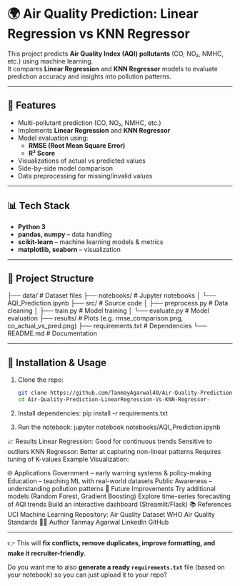 # 🌍 Air Quality Prediction: Linear Regression vs KNN Regressor

This project predicts **Air Quality Index (AQI) pollutants** (CO, NO₂, NMHC, etc.) using machine learning.  
It compares **Linear Regression** and **KNN Regressor** models to evaluate prediction accuracy and insights into pollution patterns.

---

## 📌 Features
- Multi-pollutant prediction (CO, NO₂, NMHC, etc.)
- Implements **Linear Regression** and **KNN Regressor**
- Model evaluation using:
  - **RMSE (Root Mean Square Error)**
  - **R² Score**
- Visualizations of actual vs predicted values
- Side-by-side model comparison
- Data preprocessing for missing/invalid values

---

## 📊 Tech Stack
- **Python 3**
- **pandas, numpy** – data handling
- **scikit-learn** – machine learning models & metrics
- **matplotlib, seaborn** – visualization

---

## 📂 Project Structure
├── data/ # Dataset files
├── notebooks/ # Jupyter notebooks
│ └── AQI_Prediction.ipynb
├── src/ # Source code
│ ├── preprocess.py # Data cleaning
│ ├── train.py # Model training
│ └── evaluate.py # Model evaluation
├── results/ # Plots (e.g. rmse_comparison.png, co_actual_vs_pred.png)
├── requirements.txt # Dependencies
└── README.md # Documentation


---

## 🚀 Installation & Usage
1. Clone the repo:
   ```bash
   git clone https://github.com/TanmayAgarwal40/Air-Quality-Prediction-LinearRegression-Vs-KNN-Regressor-.git
   cd Air-Quality-Prediction-LinearRegression-Vs-KNN-Regressor-
   
2. Install dependencies:
pip install -r requirements.txt

3. Run the notebook:
jupyter notebook notebooks/AQI_Prediction.ipynb


📈 Results
Linear Regression:
Good for continuous trends
Sensitive to outliers
KNN Regressor:
Better at capturing non-linear patterns
Requires tuning of K-values
Example Visualization:

🌐 Applications
Government – early warning systems & policy-making
Education – teaching ML with real-world datasets
Public Awareness – understanding pollution patterns
🔮 Future Improvements
Try additional models (Random Forest, Gradient Boosting)
Explore time-series forecasting of AQI trends
Build an interactive dashboard (Streamlit/Flask)
📚 References
UCI Machine Learning Repository: Air Quality Dataset
WHO Air Quality Standards
🧑‍💻 Author
Tanmay Agarwal
LinkedIn
GitHub


---

👉 This will **fix conflicts, remove duplicates, improve formatting, and make it recruiter-friendly**.  

Do you want me to also **generate a ready `requirements.txt`** file (based on your notebook) so you can just upload it to your repo?
